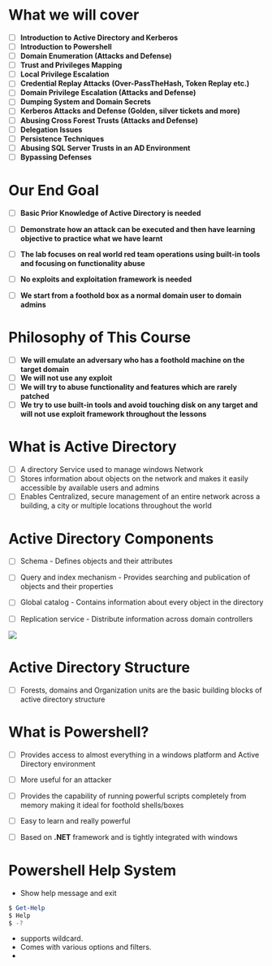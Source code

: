 # **What we will cover**

- [ ] **Introduction to Active Directory and Kerberos**
- [ ] **Introduction to Powershell**
- [ ] **Domain Enumeration (Attacks and Defense)**
- [ ] **Trust and Privileges Mapping**
- [ ] **Local Privilege Escalation**
- [ ] **Credential Replay Attacks (Over-PassTheHash, Token Replay etc.)**
- [ ] **Domain Privilege Escalation (Attacks and Defense)**
- [ ] **Dumping System and Domain Secrets**
- [ ] **Kerberos Attacks and Defense (Golden, silver tickets and more)**
- [ ] **Abusing Cross Forest Trusts (Attacks and Defense)**
- [ ] **Delegation Issues**
- [ ] **Persistence Techniques**
- [ ] **Abusing SQL Server Trusts in an AD Environment**
- [ ] **Bypassing Defenses**

# **Our End Goal**

- [ ] **Basic Prior Knowledge of Active Directory is needed**
- [ ] **Demonstrate how an attack can be executed and then have learning objective to practice what we have learnt**
- [ ] **The lab focuses on real world red team operations using built-in tools and focusing on functionality abuse**
- [ ] **No exploits and exploitation framework is needed**
- [ ] **We start from a foothold box as a normal domain user to domain admins**


# **Philosophy of This Course**

- [ ] **We will emulate an adversary  who has  a foothold machine on the target domain**
- [ ] **We will not use any exploit**
- [ ] **We will try to abuse functionality and features which are rarely patched**
- [ ] **We try to use built-in tools and avoid touching disk on any target and will not use exploit framework throughout the lessons**

# **What is Active Directory**

- [ ] A directory Service used to manage windows Network
- [ ] Stores information about objects on the network and makes it easily accessible by available users and admins
- [ ] Enables Centralized, secure management of an entire network across a building, a city or multiple locations throughout the world

# **Active Directory Components**

- [ ] Schema - Defines objects and their attributes
- [ ] Query and index mechanism - Provides searching and publication of objects and their properties
- [ ] Global catalog - Contains information about every object in the directory
- [ ] Replication service - Distribute information across domain controllers



![](https://i.imgur.com/gurz65j.png)


# **Active Directory Structure**

- [ ] Forests, domains and Organization units are the basic building blocks of active directory structure


# **What is Powershell?**


- [ ] Provides access to almost everything in a windows platform and Active Directory environment
- [ ] More useful for an attacker
- [ ] Provides the capability of running powerful scripts completely from memory making it ideal for foothold shells/boxes
- [ ] Easy to learn and really powerful
- [ ] Based on **.NET** framework and is tightly integrated with windows


# **Powershell Help System**


- Show help message and exit

```powershell
$ Get-Help
$ Help
$ -?
```

- supports wildcard.
- Comes with various options and filters.
- 













 


